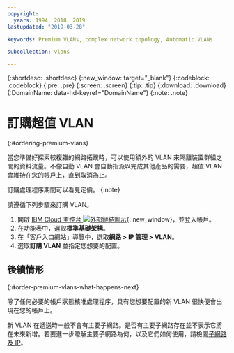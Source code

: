 ```yaml
---
copyright:
  years: 1994, 2018, 2019
lastupdated: "2019-03-28"

keywords: Premium VLANs, complex network topology, Automatic VLANs

subcollection: vlans

---
```



{:shortdesc: .shortdesc}
{:new_window: target="_blank"}
{:codeblock: .codeblock}
{:pre: .pre}
{:screen: .screen}
{:tip: .tip}
{:download: .download}
{:DomainName: data-hd-keyref="DomainName"}
{:note: .note}

# 訂購超值 VLAN
{:#ordering-premium-vlans}

當您準備好探索較複雜的網路拓蹼時，可以使用額外的 VLAN 來隔離裝置群組之間的資料流量。不像自動 VLAN 會自動指派以完成其他產品的需要，超值 VLAN 會維持在您的帳戶上，直到取消為止。

訂購處理程序期間可以看見定價。
{:note}

請遵循下列步驟來訂購 VLAN。

  1. 開啟 [IBM Cloud 主控台 ![外部鏈結圖示](../../icons/launch-glyph.svg "外部鏈結圖示")](https://{DomainName}/){: new_window}，並登入帳戶。
  1. 在功能表中，選取**標準基礎架構**。
  1. 在「客戶入口網站」導覽中，選取**網路 > IP 管理 > VLAN**。
  1. 選取**訂購 VLAN** 並指定您想要的配置。

## 後續情形
{:#order-premium-vlans-what-happens-next}

除了任何必要的帳戶狀態核准處理程序，具有您想要配置的新 VLAN 很快便會出現在您的帳戶上。

新 VLAN 在遞送時一般不會有主要子網路。是否有主要子網路存在並不表示它將在未來新增。若要進一步瞭解主要子網路為何，以及它們如何使用，請檢閱[子網路及 IP](/docs/infrastructure/subnets?topic=subnets-getting-started-subnets-ips)。
